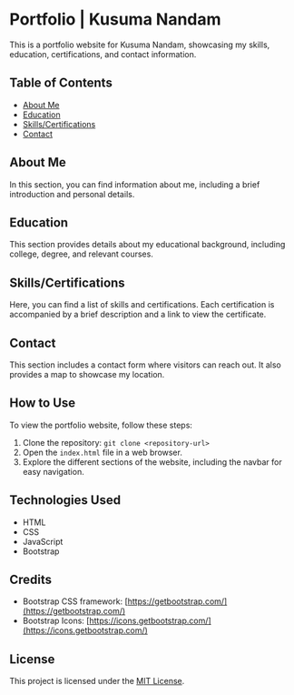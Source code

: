 # Portfolio | Kusuma Nandam

This is a portfolio website for Kusuma Nandam, showcasing my skills, education, certifications, and contact information.

## Table of Contents

- [About Me](#about-me)
- [Education](#education)
- [Skills/Certifications](#skillscertifications)
- [Contact](#contact)

## About Me

In this section, you can find information about me, including a brief introduction and personal details.

## Education

This section provides details about my educational background, including college, degree, and relevant courses.

## Skills/Certifications

Here, you can find a list of  skills and certifications. Each certification is accompanied by a brief description and a link to view the certificate.

## Contact

This section includes a contact form where visitors can reach out. It also provides a map to showcase my location.

## How to Use

To view the portfolio website, follow these steps:

1. Clone the repository: `git clone <repository-url>`
2. Open the `index.html` file in a web browser.
3. Explore the different sections of the website, including the navbar for easy navigation.

## Technologies Used

- HTML
- CSS
- JavaScript
- Bootstrap

## Credits

- Bootstrap CSS framework: [https://getbootstrap.com/](https://getbootstrap.com/)
- Bootstrap Icons: [https://icons.getbootstrap.com/](https://icons.getbootstrap.com/)

## License

This project is licensed under the [MIT License](LICENSE).

